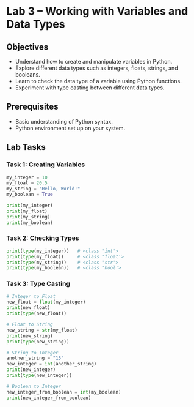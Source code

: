 # Lab 3 – Working with Variables and Data Types

## Objectives
- Understand how to create and manipulate variables in Python.
- Explore different data types such as integers, floats, strings, and booleans.
- Learn to check the data type of a variable using Python functions.
- Experiment with type casting between different data types.

## Prerequisites
- Basic understanding of Python syntax.
- Python environment set up on your system.

## Lab Tasks

### Task 1: Creating Variables
```python
my_integer = 10
my_float = 20.5
my_string = "Hello, World!"
my_boolean = True

print(my_integer)
print(my_float)
print(my_string)
print(my_boolean)
```

### Task 2: Checking Types
```python
print(type(my_integer))   # <class 'int'>
print(type(my_float))     # <class 'float'>
print(type(my_string))    # <class 'str'>
print(type(my_boolean))   # <class 'bool'>
```

### Task 3: Type Casting
```python
# Integer to Float
new_float = float(my_integer)
print(new_float)
print(type(new_float))

# Float to String
new_string = str(my_float)
print(new_string)
print(type(new_string))

# String to Integer
another_string = "15"
new_integer = int(another_string)
print(new_integer)
print(type(new_integer))

# Boolean to Integer
new_integer_from_boolean = int(my_boolean)
print(new_integer_from_boolean)
```
